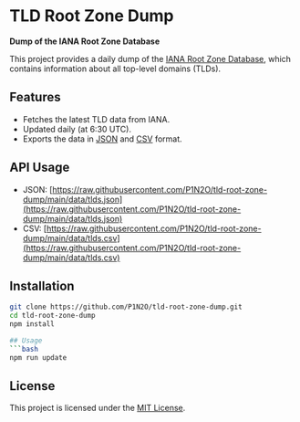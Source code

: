 # TLD Root Zone Dump

**Dump of the IANA Root Zone Database**

This project provides a daily dump of the [IANA Root Zone Database](https://www.iana.org/domains/root/db), which contains information about all top-level domains (TLDs).

## Features

- Fetches the latest TLD data from IANA.
- Updated daily (at 6:30 UTC).
- Exports the data in [JSON](https://raw.githubusercontent.com/P1N2O/tld-root-zone-dump/main/data/tlds.json) and [CSV](https://raw.githubusercontent.com/P1N2O/tld-root-zone-dump/main/data/tlds.csv) format.

## API Usage

- JSON: [https://raw.githubusercontent.com/P1N2O/tld-root-zone-dump/main/data/tlds.json](https://raw.githubusercontent.com/P1N2O/tld-root-zone-dump/main/data/tlds.json)
- CSV: [https://raw.githubusercontent.com/P1N2O/tld-root-zone-dump/main/data/tlds.csv](https://raw.githubusercontent.com/P1N2O/tld-root-zone-dump/main/data/tlds.csv)

## Installation

```bash
git clone https://github.com/P1N2O/tld-root-zone-dump.git
cd tld-root-zone-dump
npm install

## Usage
```bash
npm run update
```

## License
This project is licensed under the [MIT License](LICENSE).